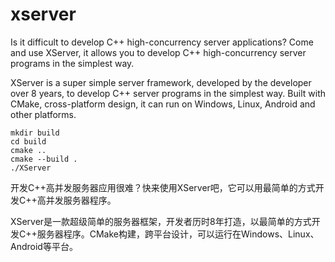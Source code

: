 # xserver

Is it difficult to develop C++ high-concurrency server applications? Come and use XServer, it allows you to develop C++ high-concurrency server programs in the simplest way.

XServer is a super simple server framework, developed by the developer over 8 years, to develop C++ server programs in the simplest way. Built with CMake, cross-platform design, it can run on Windows, Linux, Android and other platforms.


```
mkdir build
cd build
cmake ..
cmake --build .
./XServer
```

开发C++高并发服务器应用很难？快来使用XServer吧，它可以用最简单的方式开发C++高并发服务器程序。

XServer是一款超级简单的服务器框架，开发者历时8年打造，以最简单的方式开发C++服务器程序。CMake构建，跨平台设计，可以运行在Windows、Linux、Android等平台。